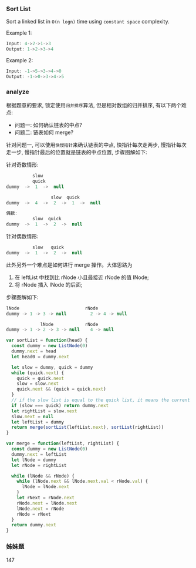 ### Sort List

Sort a linked list in `O(n logn)` time using `constant space` complexity.

Example 1:

```js
Input: 4->2->1->3
Output: 1->2->3->4
```

Example 2:

```js
Input: -1->5->3->4->0
Output: -1->0->3->4->5
```

### analyze

根据题意的要求, 锁定使用`归并排序`算法, 但是相对数组的归并排序, 有以下两个难点:

* 问题一: 如何确认链表的中点?
* 问题二: 链表如何 merge?

针对问题一, 可以使用`快慢指针`来确认链表的中点, 快指针每次走两步, 慢指针每次走一步, 慢指针最后的位置就是链表的中点位置, 步骤图解如下:

针对奇数情形:

```js
          slow
          quick
dummy  ->  1  ->  null

                 slow  quick
dummy  ->  4  ->  2  ->  1  ->  null

偶数:
          slow  quick
dummy  ->  1  ->  2  ->  null
```

针对偶数情形:

```js
          slow   quick
dummy  ->  1  ->  2  ->  null
```

此外另外一个难点是如何进行 merge 操作。大体思路为

1. 在 leftList 中找到比 rNode 小且最接近 rNode 的值 lNode;
2. 将 rNode 插入 lNode 的后面;

步骤图解如下:

```js
lNode                         rNode
dummy -> 1 -> 3 -> null         2 -> 4 -> null

             lNode            rNode
dummy -> 1 -> 2 -> 3 -> null    4 -> null
```

```js
var sortList = function(head) {
  const dummy = new ListNode(0)
  dummy.next = head
  let head0 = dummy.next

  let slow = dummy, quick = dummy
  while (quick.next) {
    quick = quick.next
    slow = slow.next
    quick.next && (quick = quick.next)
  }
  // if the slow list is equal to the quick list, it means the current list only has one node.
  if (slow === quick) return dummy.next
  let rightList = slow.next
  slow.next = null
  let leftList = dummy
  return merge(sortList(leftList.next), sortList(rightList))
}

var merge = function(leftList, rightList) {
  const dummy = new ListNode(0)
  dummy.next = leftList
  let lNode = dummy
  let rNode = rightList

  while (lNode && rNode) {
    while (lNode.next && lNode.next.val < rNode.val) {
      lNode = lNode.next
    }
    let rNext = rNode.next
    rNode.next = lNode.next
    lNode.next = rNode
    rNode = rNext
  }
  return dummy.next
}
```

### 姊妹题

147